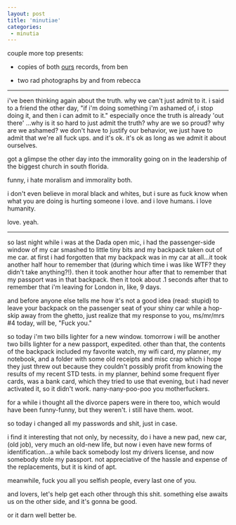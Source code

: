 ```yaml
---
layout: post
title: 'minutiae'
categories:
 - minutia
---
```


couple more top presents:

- copies of both <a href="http://www.ours.net/">ours</a> records, from <a class="dead">ben</a>

- two rad photographs by and from <a class="dead">rebecca</a>

---

i've been thinking again about the truth. why we can't just admit to it. i said to a friend the other day, "if i'm doing something i'm ashamed of, i stop doing it, and then i can admit to it." especially once the truth is already 'out there' ...why is it so hard to just admit the truth? why are we so proud? why are we ashamed? we don't have to justify our behavior, we just have to admit that we're all fuck ups. and it's ok. it's ok as long as we admit it about ourselves.

got a glimpse the other day into the immorality going on in the leadership of the biggest church in south florida.

funny, i hate moralism and immorality both.

i don't even believe in moral black and whites, but i sure as fuck know when what you are doing is hurting someone i love. and i love humans. i love humanity.

love. yeah.

---

so last night while i was at the Dada open mic, i had the passenger-side window of my car smashed to little tiny bits and my backpack taken out of me car. at first i had forgotten that my backpack was in my car at all...it took another half hour to remember that (during which time i was like WTF? they didn't take anything?!). then it took another hour after that to remember that my passport was in that backpack. then it took about .1 seconds after that to remember that i'm leaving for London in, like, 9 days.

and before anyone else tells me how it's not a good idea (read: stupid) to leave your backpack on the passenger seat of your shiny car while a hop-skip away from the ghetto, just realize that my response to you, ms/mr/mrs #4 today, will be, "Fuck you."

so today i'm two bills lighter for a new window. tomorrow i will be another two bills lighter for a new passport, expedited. other than that, the contents of the backpack included my favorite watch, my wifi card, my planner, my notebook, and a folder with some old receipts and misc crap which i hope they just threw out because they couldn't possibly profit from knowing the results of my recent STD tests. in my planner, behind some frequent flyer cards, was a bank card, which they tried to use that evening, but i had never activated it, so it didn't work. nany-nany-poo-poo you motherfuckers.

for a while i thought all the divorce papers were in there too, which would have been funny-funny, but they weren't. i still have them. woot.

so today i changed all my passwords and shit, just in case. 

i find it interesting that not only, by necessity, do i have a new pad, new car, (old job), very much an old-new life, but now i even have new forms of identification...a while back somebody lost my drivers license, and now somebody stole my passport. not appreciative of the hassle and expense of the replacements, but it is kind of apt.

meanwhile, fuck you all you selfish people, every last one of you. 

and lovers, let's help get each other through this shit. something else awaits us on the other side, and it's gonna be good.

or it darn well better be.
